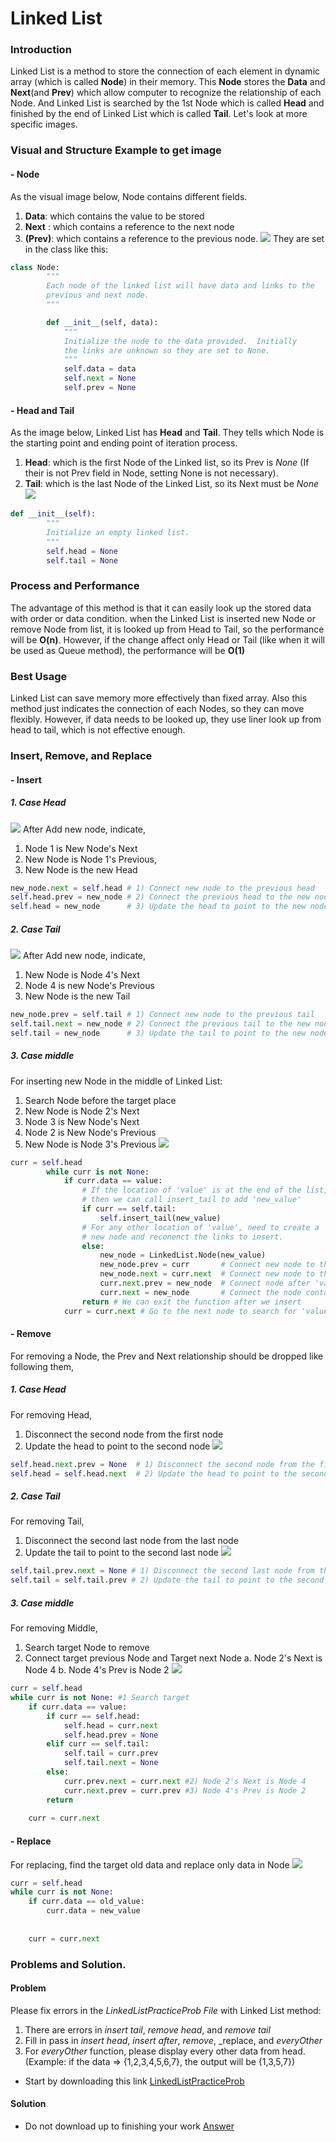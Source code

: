 # Linked List

### Introduction
Linked List is a method to store the connection of each element in dynamic array (which is called __Node__) in their memory.
This __Node__ stores the __Data__ and __Next__(and __Prev__) which allow computer to recognize the relationship of each Node. And Linked List is searched by the 1st Node which is called __Head__ and finished by the end of Linked List which is called __Tail__.
Let's look at more specific images.
### Visual and Structure Example to get image
#### - Node
As the visual image below, Node contains different fields.
1. __Data__: which contains the value to be stored
2. __Next__ : which contains a reference to the next node
3. __(Prev)__: which contains a reference to the previous node.
![](Assets/LinkedList/NodeExample.png)
They are set in the class like this:
```python
class Node:
        """
        Each node of the linked list will have data and links to the 
        previous and next node. 
        """

        def __init__(self, data):
            """ 
            Initialize the node to the data provided.  Initially
            the links are unknown so they are set to None.
            """
            self.data = data
            self.next = None
            self.prev = None

```

#### - Head and Tail
As the image below, Linked List has __Head__ and __Tail__. They tells which Node is the starting point and ending point of iteration process.
1. __Head__: which is the first Node of the Linked list, so its Prev is _None_ (If their is not Prev field in Node, setting None is not necessary).
2. __Tail__: which is the last Node of the Linked List, so its Next must be  _None_
![](Assets/LinkedList/OverallExample.png)
```python
def __init__(self):
        """
        Initialize an empty linked list.
        """
        self.head = None
        self.tail = None
```
### Process and Performance
The advantage of this method is that it can easily look up the stored data with order or data condition. when the Linked List is inserted new Node or remove Node from list, it is looked up from Head to Tail, so the performance will be __O(n)__.
However, if the change affect only Head or Tail (like when it will be used as Queue method), the performance will be __O(1)__
### Best Usage
Linked List can save memory more effectively than fixed array. Also this method just indicates the connection of each Nodes, so they can move flexibly. However, if data needs to be looked up, they use liner look up from head to tail, which is not effective enough.


### Insert,  Remove, and Replace
#### - Insert
##### 1. Case Head
![](Assets/LinkedList/AddHead.png)
After Add new node, indicate,
1. Node 1 is New Node's Next
2. New Node is Node 1's Previous,
3. New Node is the new Head
```python
new_node.next = self.head # 1) Connect new node to the previous head
self.head.prev = new_node # 2) Connect the previous head to the new node
self.head = new_node      # 3) Update the head to point to the new node
```
##### 2. Case Tail
![](Assets/LinkedList/AddTail.png)
After Add new node, indicate,
1. New Node is Node 4's Next
2. Node 4 is new Node's Previous
3. New Node is the new Tail
```python
new_node.prev = self.tail # 1) Connect new node to the previous tail
self.tail.next = new_node # 2) Connect the previous tail to the new node
self.tail = new_node      # 3) Update the tail to point to the new node
```
##### 3. Case middle 
For inserting new Node in the middle of Linked List:
1. Search Node before the target place
2. New Node is Node 2's Next
3. Node 3 is New Node's Next
4. Node 2 is New Node's Previous
5. New Node is Node 3's Previous
![](Assets/LinkedList/Insert.png)
```python
curr = self.head
        while curr is not None:
            if curr.data == value:
                # If the location of 'value' is at the end of the list,
                # then we can call insert_tail to add 'new_value'
                if curr == self.tail:
                    self.insert_tail(new_value)
                # For any other location of 'value', need to create a 
                # new node and reconenct the links to insert.
                else:
                    new_node = LinkedList.Node(new_value)
                    new_node.prev = curr       # Connect new node to the node containing 'value'
                    new_node.next = curr.next  # Connect new node to the node after 'value'
                    curr.next.prev = new_node  # Connect node after 'value' to the new node
                    curr.next = new_node       # Connect the node containing 'value' to the new node
                return # We can exit the function after we insert
            curr = curr.next # Go to the next node to search for 'value'node
```
#### - Remove
For removing a Node, the Prev and Next relationship should be dropped like following them,
##### 1. Case Head
For removing Head,
1. Disconnect the second node from the first node
2. Update the head to point to the second node
![](Assets/LinkedList/RemoveHead.png)
```python
self.head.next.prev = None  # 1) Disconnect the second node from the first node
self.head = self.head.next  # 2) Update the head to point to the second node
```
##### 2. Case Tail
For removing Tail,
1. Disconnect the second last node from the last node
2. Update the tail to point to the second last node
![](Assets/LinkedList/RemoveTail.png)
```python
self.tail.prev.next = None # 1) Disconnect the second last node from the last node
self.tail = self.tail.prev # 2) Update the tail to point to the second last node
```
##### 3. Case middle 
For removing Middle,
1. Search target Node to remove
2. Connect target previous Node and Target next Node
a. Node 2's Next is Node 4
b. Node 4's Prev is Node 2
![](Assets/LinkedList/RemoveMiddle.png)
```python
curr = self.head
while curr is not None: #1 Search target
    if curr.data == value:
        if curr == self.head:
            self.head = curr.next
            self.head.prev = None
        elif curr == self.tail:
            self.tail = curr.prev
            self.tail.next = None
        else:
            curr.prev.next = curr.next #2) Node 2's Next is Node 4
            curr.next.prev = curr.prev #3) Node 4's Prev is Node 2
        return
        
    curr = curr.next 
```
#### - Replace
For replacing, find the target old data and replace only data in Node
![](Assets/LinkedList/Replace.png)
```python
curr = self.head
while curr is not None:
    if curr.data == old_value:
        curr.data = new_value
        
        
    curr = curr.next 
```
### Problems and Solution.

#### Problem

Please fix errors in the _LinkedListPracticeProb File_ with Linked List method:
1. There are errors in _insert tail_, _remove head_, and _remove tail_
2. Fill in pass in _insert head_, _insert after_, _remove_, _replace, and _everyOther_
3. For _everyOther_ function, please display every other data from head.
(Example: if the data => {1,2,3,4,5,6,7}, the output will be {1,3,5,7})
- Start by downloading this link
[LinkedListPracticeProb](Python/LinkedList/Problem.py)

#### Solution

- Do not download up to finishing your work
[Answer](Python/LinkedList/Solution.py)
